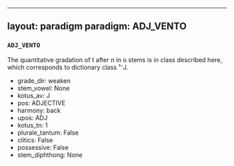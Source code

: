 
---
layout: paradigm
paradigm: ADJ_VENTO
---
### ` ADJ_VENTO `

The quantitative gradation of t after n in o stems is in class described here, which corresponds to dictionary class ¹⁻J.
* grade_dir: weaken
* stem_vowel: None
* kotus_av: J
* pos: ADJECTIVE
* harmony: back
* upos: ADJ
* kotus_tn: 1
* plurale_tantum: False
* clitics: False
* possessive: False
* stem_diphthong: None
